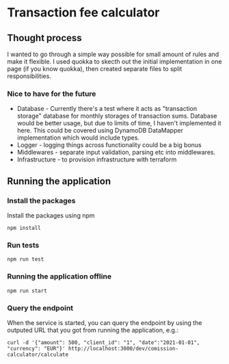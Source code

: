 # Transaction fee calculator
## Thought process

I wanted to go through a simple way possible for small amount of rules and make it flexible. I used quokka to skecth out the initial implementation in one page (if you know quokka), then created separate files to split responsibilities.

### Nice to have for the future
* Database - Currently there's a test where it acts as "transaction storage" database for monthly storages of transaction sums. Database would be better usage, but due to limits of time, I haven't implemented it here. This could be covered using DynamoDB DataMapper implementation which would include types.
* Logger - logging things across functionality could be a big bonus
* Middlewares - separate input validation, parsing etc into middlewares.
* Infrastructure - to provision infrastructure with terraform 

## Running the application

### Install the packages

Install the packages using npm

```
npm install
```

### Run tests

```
npm run test
```

### Running the application offline

```
npm run start
```

### Query the endpoint

When the service is started, you can query the endpoint by using the outputed URL that you got from running the application, e.g.:

```
curl -d '{"amount": 500, "client_id": "1", "date":"2021-01-01", "currency": "EUR"}' http://localhost:3000/dev/comission-calculator/calculate
```